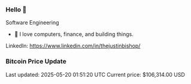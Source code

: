 ### Hello 🤙  

Software Engineering

- 🔭 I love computers, finance, and building things.
  
LinkedIn: https://www.linkedin.com/in/thejustinbishop/  









































































































































































































































































































### Bitcoin Price Update
Last updated: 2025-05-20 01:51:20 UTC
Current price: $106,314.00 USD
